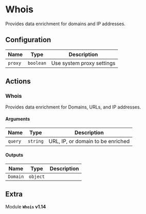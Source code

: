 # Whois

Provides data enrichment for domains and IP addresses.

## Configuration

| Name      |  Type   |  Description  |
| --------- | ------- | --------------------------- |
| `proxy` | `boolean` | Use system proxy settings |

## Actions

### Whois

Provides data enrichment for Domains, URLs, and IP addresses.

#### Arguments

| Name      |  Type   |  Description  |
| --------- | ------- | --------------------------- |
| `query` | `string` | URL, IP, or domain to be enriched |


#### Outputs

| Name      |  Type   |  Description  |
| --------- | ------- | --------------------------- |
| `Domain` | `object` |  |


## Extra

Module **`Whois` v1.14**